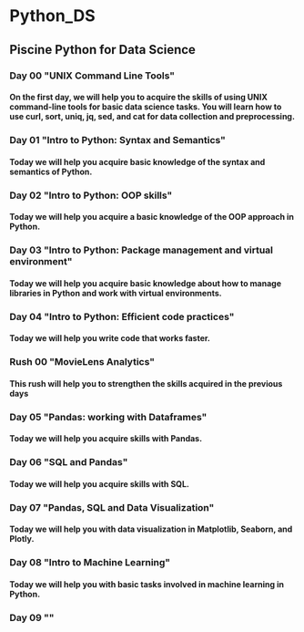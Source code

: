 # Python_DS

## Piscine Python for Data Science

### Day 00 "UNIX Command Line Tools"
#### On the first day, we will help you to acquire the skills of using UNIX command-line tools for basic data science tasks. You will learn how to use curl, sort, uniq, jq, sed, and cat for data collection and preprocessing.

### Day 01 "Intro to Python: Syntax and Semantics"
#### Today we will help you acquire basic knowledge of the syntax and semantics of Python.

### Day 02 "Intro to Python: OOP skills"
#### Today we will help you acquire a basic knowledge of the OOP approach in Python.

### Day 03 "Intro to Python: Package management and virtual environment"
#### Today we will help you acquire basic knowledge about how to manage libraries in Python and work with virtual environments.

### Day 04 "Intro to Python: Efficient code practices"
#### Today we will help you write code that works faster.

### Rush 00 "MovieLens Analytics"
#### This rush will help you to strengthen the skills acquired in the previous days

### Day 05 "Pandas: working with Dataframes"
#### Today we will help you acquire skills with Pandas.

### Day 06 "SQL and Pandas"
#### Today we will help you acquire skills with SQL.

### Day 07 "Pandas, SQL and Data Visualization"
#### Today we will help you with data visualization in Matplotlib, Seaborn, and Plotly.

### Day 08 "Intro to Machine Learning"
#### Today we will help you with basic tasks involved in machine learning in Python.

### Day 09 ""
#### 
